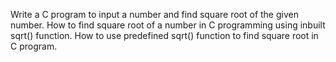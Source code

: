 Write a C program to input a number and find square root of the given number.
 How to find square root of a number in C programming using inbuilt sqrt() function.
 How to use predefined sqrt() function to find square root in C program.
